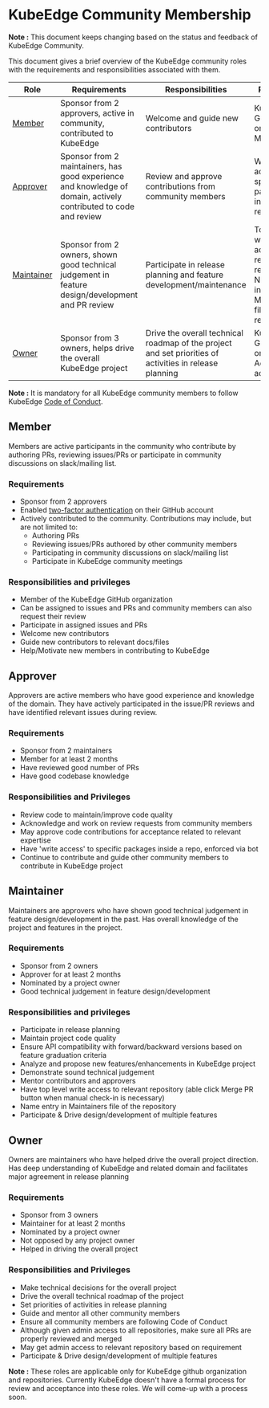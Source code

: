 # KubeEdge Community Membership

**Note :** This document keeps changing based on the status and feedback of KubeEdge Community.

This document gives a brief overview of the KubeEdge community roles with the requirements and responsibilities associated with them.

| Role | Requirements | Responsibilities | Privileges |
| -----| ---------------- | ------------ | -------|
| [Member](#member) | Sponsor from 2 approvers, active in community, contributed to KubeEdge | Welcome and guide new contributors | KubeEdge GitHub organization Member |
| [Approver](#approver) | Sponsor from 2 maintainers, has good experience and knowledge of domain, actively contributed to code and review  | Review and approve contributions from community members | Write access to specific packagies in relevant repository |
| [Maintainer](#maintainer) | Sponsor from 2 owners, shown good technical judgement in feature design/development and PR review | Participate in release planning and feature development/maintenance | Top level write access to relevant repository. Name entry in Maintainers file of the repository |
| [Owner](#owner) | Sponsor from 3 owners, helps drive the overall KubeEdge project | Drive the overall technical roadmap of the project and set priorities of activities in release planning | KubeEdge GitHub organization Admin access |


**Note :** It is mandatory for all KubeEdge community members to follow KubeEdge [Code of Conduct].

## Member

Members are active participants in the community who contribute by authoring PRs,
reviewing issues/PRs or participate in community discussions on slack/mailing list.


### Requirements

- Sponsor from 2 approvers
- Enabled [two-factor authentication] on their GitHub account
- Actively contributed to the community. Contributions may include, but are not limited to:
    - Authoring PRs
    - Reviewing issues/PRs authored by other community members
    - Participating in community discussions on slack/mailing list
    - Participate in KubeEdge community meetings


### Responsibilities and privileges

- Member of the KubeEdge GitHub organization
- Can be assigned to issues and PRs and community members can also request their review
- Participate in assigned issues and PRs
- Welcome new contributors
- Guide new contributors to relevant docs/files
- Help/Motivate new members in contributing to KubeEdge


## Approver

Approvers are active members who have good experience and knowledge of the domain.
They have actively participated in the issue/PR reviews and have identified relevant issues during review.


### Requirements

- Sponsor from 2 maintainers
- Member for at least 2 months
- Have reviewed good number of PRs
- Have good codebase knowledge


### Responsibilities and Privileges

- Review code to maintain/improve code quality
- Acknowledge and work on review requests from community members
- May approve code contributions for acceptance related to relevant expertise
- Have 'write access' to specific packages inside a repo, enforced via bot
- Continue to contribute and guide other community members to contribute in KubeEdge project

## Maintainer

Maintainers are approvers who have shown good technical judgement in feature design/development in the past.
Has overall knowledge of the project and features in the project.

### Requirements

- Sponsor from 2 owners
- Approver for at least 2 months
- Nominated by a project owner
- Good technical judgement in feature design/development

### Responsibilities and privileges

- Participate in release planning
- Maintain project code quality
- Ensure API compatibility with forward/backward versions based on feature graduation criteria
- Analyze and propose new features/enhancements in KubeEdge project
- Demonstrate sound technical judgement
- Mentor contributors and approvers
- Have top level write access to relevant repository (able click Merge PR button when manual check-in is necessary)
- Name entry in Maintainers file of the repository
- Participate & Drive design/development of multiple features

## Owner

Owners are maintainers who have helped drive the overall project direction.
Has deep understanding of KubeEdge and related domain and facilitates major agreement in release planning

### Requirements

- Sponsor from 3 owners
- Maintainer for at least 2 months
- Nominated by a project owner
- Not opposed by any project owner
- Helped in driving the overall project

### Responsibilities and Privileges

- Make technical decisions for the overall project
- Drive the overall technical roadmap of the project
- Set priorities of activities in release planning
- Guide and mentor all other community members
- Ensure all community members are following Code of Conduct
- Although given admin access to all repositories, make sure all PRs are properly reviewed and merged
- May get admin access to relevant repository based on requirement
- Participate & Drive design/development of multiple features


**Note :** These roles are applicable only for KubeEdge github organization and repositories. Currently KubeEdge doesn't have a formal process for review and acceptance into these roles. We will come-up with a process soon.

[Code of Conduct]: /CODE_OF_CONDUCT.md
[two-factor authentication]: https://help.github.com/articles/about-two-factor-authentication
